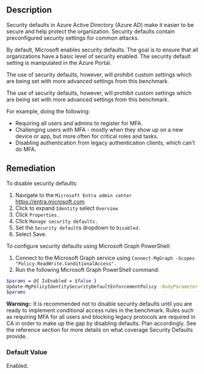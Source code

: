 ## Description

Security defaults in Azure Active Directory (Azure AD) make it easier to be secure and help protect the organization. Security defaults contain preconfigured security settings for common attacks.

By default, Microsoft enables security defaults. The goal is to ensure that all organizations have a basic level of security enabled. The security default setting is manipulated in the Azure Portal.

The use of security defaults, however, will prohibit custom settings which are being set with more advanced settings from this benchmark.

The use of security defaults, however, will prohibit custom settings which are being set with more advanced settings from this benchmark.

For example, doing the following:
  - Requiring all users and admins to register for MFA.
  - Challenging users with MFA - mostly when they show up on a new device or app, but more often for critical roles and tasks.
  - Disabling authentication from legacy authentication clients, which can’t do MFA.

## Remediation

To disable security defaults:

1. Navigate to the `Microsoft Entra admin center` https://entra.microsoft.com.
2. Click to expand `Identity` select `Overview`
3. Click `Properties.`
4. Click `Manage security defaults.`
5. Set the `Security default`s dropdown to `Disabled.`
6. Select Save.

To configure security defaults using Microsoft Graph PowerShell:

1. Connect to the Microsoft Graph service using `Connect-MgGraph -Scopes "Policy.ReadWrite.ConditionalAccess".`
2. Run the following Microsoft Graph PowerShell command:

```bash
$params = @{ IsEnabled = $false }
Update-MgPolicyIdentitySecurityDefaultEnforcementPolicy -BodyParameter
$params
```
**Warning:**: It is recommended not to disable security defaults until you are ready to implement conditional access rules in the benchmark. Rules such as requiring MFA for all users and blocking legacy protocols are required in CA in order to make up the gap by disabling defaults. Plan accordingly. See the reference section for more details on what coverage Security Defaults provide.

### Default Value

Enabled.